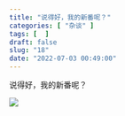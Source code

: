 ```yaml
---
title: "说得好，我的新番呢？"
categories: [ "杂谈" ]
tags: [  ]
draft: false
slug: "18"
date: "2022-07-03 00:49:00"
---
```


说得好，我的新番呢？

![](https://s2.loli.net/2022/07/03/BqcltJGKkMmz9Ai.png)
